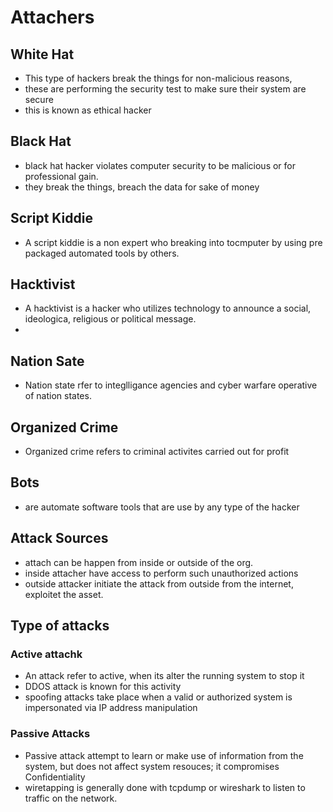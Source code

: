 # Attachers

## White Hat

- This type of hackers break the things for non-malicious reasons,
- these are performing the security test to make sure their system are secure
- this is known as ethical hacker


## Black Hat

- black hat hacker violates computer security to be malicious or for professional gain.
- they break the things, breach the data for sake of money

## Script Kiddie

- A script kiddie is a non expert who breaking into tocmputer by using pre packaged automated tools by others.


## Hacktivist

- A hacktivist is a hacker who utilizes technology to announce a social, ideologica, religious or political message.
-

## Nation Sate

- Nation state rfer to integlligance agencies and cyber warfare operative of nation states.

## Organized Crime

- Organized crime refers to criminal activites carried out for profit

## Bots

- are automate software tools that are use by any type of the hacker


## Attack Sources

- attach can be happen from inside or outside of the org.
- inside attacher have access to perform such unauthorized actions
- outside attacker initiate the attack from outside from the internet, exploitet the asset.


## Type of attacks

### Active attachk

- An attack refer to active, when its alter the running system to stop it
- DDOS attack is known for this activity
- spoofing attacks take place when a valid or authorized system is impersonated via IP address manipulation


### Passive Attacks

- Passive attack attempt to learn or make use of information from the system, but does not affect system resouces; it compromises Confidentiality
- wiretapping is generally done with tcpdump or wireshark to listen to traffic on the network. 